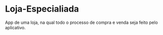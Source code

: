 # Loja-Especialiada
 App de uma loja, na qual todo o processo de compra e venda seja feito pelo aplicativo.
